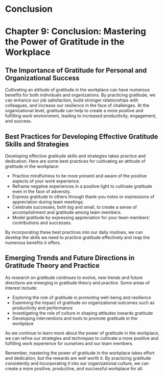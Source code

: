 # Conclusion

Chapter 9: Conclusion: Mastering the Power of Gratitude in the Workplace
========================================================================

The Importance of Gratitude for Personal and Organizational Success
-------------------------------------------------------------------

Cultivating an attitude of gratitude in the workplace can have numerous benefits for both individuals and organizations. By practicing gratitude, we can enhance our job satisfaction, build stronger relationships with colleagues, and increase our resilience in the face of challenges. At the organizational level, gratitude can help to create a more positive and fulfilling work environment, leading to increased productivity, engagement, and success.

Best Practices for Developing Effective Gratitude Skills and Strategies
-----------------------------------------------------------------------

Developing effective gratitude skills and strategies takes practice and dedication. Here are some best practices for cultivating an attitude of gratitude in the workplace:

* Practice mindfulness to be more present and aware of the positive aspects of your work experience.
* Reframe negative experiences in a positive light to cultivate gratitude even in the face of adversity.
* Express gratitude to others through thank-you notes or expressions of appreciation during team meetings.
* Celebrate successes, both big and small, to create a sense of accomplishment and gratitude among team members.
* Model gratitude by expressing appreciation for your team members' contributions and successes.

By incorporating these best practices into our daily routines, we can develop the skills we need to practice gratitude effectively and reap the numerous benefits it offers.

Emerging Trends and Future Directions in Gratitude Theory and Practice
----------------------------------------------------------------------

As research on gratitude continues to evolve, new trends and future directions are emerging in gratitude theory and practice. Some areas of interest include:

* Exploring the role of gratitude in promoting well-being and resilience
* Examining the impact of gratitude on organizational outcomes such as productivity and performance
* Investigating the role of culture in shaping attitudes towards gratitude
* Developing interventions and tools to promote gratitude in the workplace

As we continue to learn more about the power of gratitude in the workplace, we can refine our strategies and techniques to cultivate a more positive and fulfilling work experience for ourselves and our team members.

Remember, mastering the power of gratitude in the workplace takes effort and dedication, but the rewards are well worth it. By practicing gratitude consistently and incorporating it into our organizational culture, we can create a more positive, productive, and successful workplace for all.